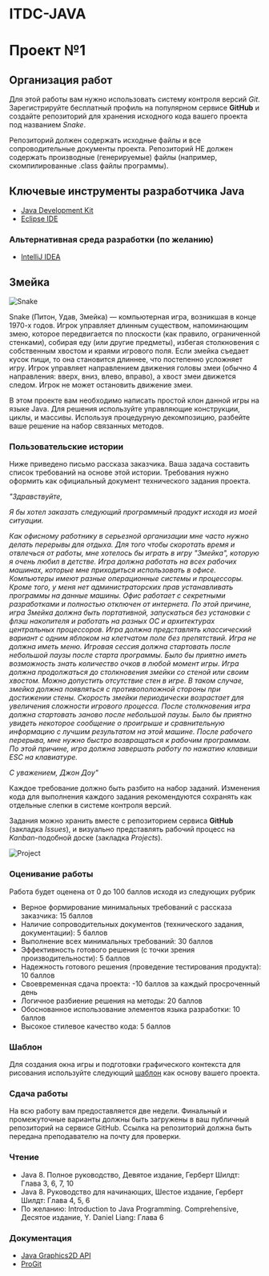 # ITDC-JAVA
Проект №1
=========

## Организация работ

Для этой работы вам нужно использовать систему контроля версий _Git_.
Зарегистрируйте бесплатный профиль на популярном сервисе **GitHub** и создайте
репозиторий для хранения исходного кода вашего проекта под названием _Snake_.

Репозиторий должен содержать исходные файлы и все сопроводительные документы
проекта. Репозиторий НЕ должен содержать производные (генерируемые) файлы
(например, скомпилированные .class файлы программы).

## Ключевые инструменты разработчика Java

* [Java Development Kit](http://www.oracle.com/technetwork/java/javase/downloads/jdk8-downloads-2133151.html)
* [Eclipse IDE](https://eclipse.org/downloads/packages/eclipse-ide-java-developers/oxygenr)

### Альтернативная среда разработки (по желанию)

* [IntelliJ IDEA](https://www.jetbrains.com/idea)

## Змейка

![Snake](https://i.imgur.com/4Y5BWSe.png)

Snake (Питон, Удав, Змейка) — компьютерная игра, возникшая в конце 1970-х годов.
Игрок управляет длинным существом, напоминающим змею, которое передвигается по
плоскости (как правило, ограниченной стенками), собирая еду (или другие
предметы), избегая столкновения с собственным хвостом и краями игрового поля.
Если змейка съедает кусок пищи, то она становится длиннее, что постепенно
усложняет игру. Игрок управляет направлением движения головы змеи (обычно 4
направления: вверх, вниз, влево, вправо), а хвост змеи движется следом. Игрок не
может остановить движение змеи.

В этом проекте вам необходимо написать простой клон данной игры на языке Java.
Для решения используйте управляющие конструкции, циклы, и массивы. Используя
процедурную декомпозицию, разбейте ваше решение на набор связанных методов.

### Пользовательские истории

Ниже приведено письмо рассказа заказчика. Ваша задача составить список
требований на основе этой истории. Требования нужно оформить как официальный
документ технического задания проекта.

_"Здравствуйте,_

_Я бы хотел заказать следующий программный продукт исходя из моей ситуации._

_Как офисному работнику в серьезной организации мне часто нужно делать перерывы
для отдыха. Для того чтобы скоротать время и отвлечься от работы, мне хотелось
бы играть в игру "Змейка", которую я очень любил в детстве. Игра должна работать
на всех рабочих машинах, которые мне приходиться использовать в офисе.
Компьютеры имеют разные операционные системы и процессоры. Кроме того, у меня
нет администраторских прав устанавливать программы на данные машины. Офис
работает с секретными разработками и полностью отключен от интернета. По этой
причине, игра Змейка должна быть портативной, запускаться без установки с флэш
накопителя и работать на разных ОС и архитектурах центральных процессоров. Игра
должна представлять классический вариант с одним яблоком на клетчатом поле без
препятствий. Игра не должна иметь меню. Игровая сессия должна стартовать после
небольшой паузы после старта программы. Было бы приятно иметь возможность знать
количество очков в любой момент игры. Игра должна продолжаться до столкновения
змейки со стеной или своим хвостом. Можно допустить отсутствие стен в игре. В
таком случае, змейка должна появляться с противоположной стороны при достижении
стены. Скорость змейки периодически возрастает для увеличения сложности игрового
процесса. После столкновения игра должна стартовать заново после небольшой
паузы. Было бы приятно увидеть некоторое сообщение о проигрыше и сравнительную
информацию с лучшим результатом на этой машине. После рабочего перерыва, мне
нужно быстро возвращаться к рабочим программам. По этой причине, игра должна
завершать работу по нажатию клавиши ESC на клавиатуре._

_С уважением,
Джон Доу"_

Каждое требование должно быть разбито на набор заданий. Изменения кода для
выполнения каждого задания рекомендуются сохранять как отдельные слепки в
системе контроля версий.

Задания можно хранить вместе с репозиторием сервиса **GitHub** (закладка
_Issues_), и визуально представлять рабочий процесс на _Kanban_-подобной доске
(закладка _Projects_).

![Project](https://i.imgur.com/ysVAyop.png)

### Оценивание работы

Работа будет оценена от 0 до 100 баллов исходя из следующих рубрик

* Верное формирование минимальных требований с рассказа заказчика: 15 баллов
* Наличие сопроводительных документов (технического задания, документации): 5 баллов
* Выполнение всех минимальных требований: 30 баллов
* Эффективность готового решения (с точки зрения производительности): 5 баллов
* Надежность готового решения (проведение тестирования продукта): 10 баллов
* Своевременная сдача проекта: -10 баллов за каждый просроченный день
* Логичное разбиение решения на методы: 20 баллов
* Обоснованное использование элементов языка разработки: 10 баллов
* Высокое стилевое качество кода: 5 баллов

### Шаблон

Для создания окна игры и подготовки графического контекста для рисования
используйте следующий [шаблон](https://github.com/auca/itdc-java/blob/master/Practice/Templates/AnimationTemplate.java)
как основу вашего проекта.

### Сдача работы

На всю работу вам предоставляется две недели. Финальный и промежуточные варианты
должны быть загружены в ваш публичный репозиторий на сервисе GitHub. Ссылка на
репозиторий должна быть передана преподавателю на почту для проверки.

### Чтение

* Java 8. Полное руководство, Девятое издание, Герберт Шилдт: Глава 3, 6, 7, 10
* Java 8. Руководство для начинающих, Шестое издание, Герберт Шилдт: Глава 4, 5, 6
* По желанию: Introduction to Java Programming. Comprehensive, Десятое издание, Y. Daniel Liang: Глава 6

### Документация

* [Java Graphics2D API](https://docs.oracle.com/javase/8/docs/api/java/awt/Graphics2D.html)
* [ProGit](https://git-scm.com/book/ru/v2)

